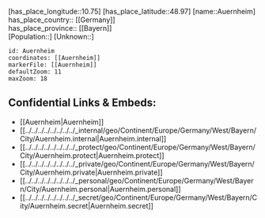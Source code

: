 ﻿---
location: [48.97,10.75] 
mapzoom: [7,12] 
mapmarker: city 
type: City
tags:
- geo/City


SpocWebEntityId: 28926
isDeleted: false
confidential: public

---
[has_place_longitude::10.75] 
[has_place_latitude::48.97] 
[name::Auernheim] 
has_place_country:: [[Germany]]  
has_place_province:: [[Bayern]]  
[Population::] 
[Unknown::] 


```leaflet
id: Auernheim
coordinates: [[Auernheim]] 
markerFile: [[Auernheim]] 
defaultZoom: 11 
maxZoom: 18
```


## Confidential Links & Embeds: 
- [[Auernheim|Auernheim]]  
- [[../../../../../../../../_internal/geo/Continent/Europe/Germany/West/Bayern/City/Auernheim.internal|Auernheim.internal]] 
- [[../../../../../../../../_protect/geo/Continent/Europe/Germany/West/Bayern/City/Auernheim.protect|Auernheim.protect]] 
- [[../../../../../../../../_private/geo/Continent/Europe/Germany/West/Bayern/City/Auernheim.private|Auernheim.private]] 
- [[../../../../../../../../_personal/geo/Continent/Europe/Germany/West/Bayern/City/Auernheim.personal|Auernheim.personal]] 
- [[../../../../../../../../_secret/geo/Continent/Europe/Germany/West/Bayern/City/Auernheim.secret|Auernheim.secret]] 
